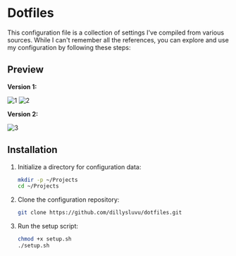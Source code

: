 # Dotfiles

This configuration file is a collection of settings I've compiled from various sources. While I can't remember all the references, you can explore and use my configuration by following these steps:

## Preview

**Version 1:**

![1](https://github.com/dillysluvu/dotfiles/assets/141432067/d2397d91-2256-45f2-8c54-ad1a8af78bcc) ![2](https://github.com/dillysluvu/dotfiles/assets/141432067/09151b5c-c7d2-40c2-83d9-d315b4ea0b3f)

**Version 2:**

![3](https://github.com/user-attachments/assets/411c6a41-badc-4d0e-9d9f-a6bcbddd137a)

## Installation

1. Initialize a directory for configuration data:
    ```sh
    mkdir -p ~/Projects
    cd ~/Projects
    ```

2. Clone the configuration repository:
    ```sh
    git clone https://github.com/dillysluvu/dotfiles.git
    ```

3. Run the setup script:
    ```sh
    chmod +x setup.sh
    ./setup.sh
    ```

